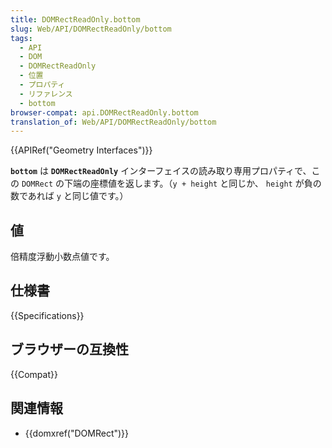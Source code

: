 ```yaml
---
title: DOMRectReadOnly.bottom
slug: Web/API/DOMRectReadOnly/bottom
tags:
  - API
  - DOM
  - DOMRectReadOnly
  - 位置
  - プロパティ
  - リファレンス
  - bottom
browser-compat: api.DOMRectReadOnly.bottom
translation_of: Web/API/DOMRectReadOnly/bottom
---
```

{{APIRef("Geometry Interfaces")}}

**`bottom`** は **`DOMRectReadOnly`** インターフェイスの読み取り専用プロパティで、この `DOMRect` の下端の座標値を返します。（`y + height` と同じか、 `height` が負の数であれば `y` と同じ値です。）

## 値

倍精度浮動小数点値です。

## 仕様書

{{Specifications}}

## ブラウザーの互換性

{{Compat}}

## 関連情報

- {{domxref("DOMRect")}}
